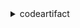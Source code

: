 <details>

<summary>
codeartifact
</summary>

- <details><summary>associate-external-connection</summary>

  * --domain
  * --domain-owner
  * --repository
  * --external-connection
  * --cli-input-json
  * --cli-input-yaml
  * --generate-cli-skeleton


- <details><summary>copy-package-versions</summary>

  * --domain
  * --domain-owner
  * --source-repository
  * --destination-repository
  * --format
  * --namespace
  * --package
  * --versions
  * --version-revisions
  * --allow-overwrite
  * --no-allow-overwrite
  * --include-from-upstream
  * --no-include-from-upstream
  * --cli-input-json
  * --cli-input-yaml
  * --generate-cli-skeleton


- <details><summary>create-domain</summary>

  * --domain
  * --encryption-key
  * --tags
  * --cli-input-json
  * --cli-input-yaml
  * --generate-cli-skeleton


- <details><summary>create-repository</summary>

  * --domain
  * --domain-owner
  * --repository
  * --description
  * --upstreams
  * --tags
  * --cli-input-json
  * --cli-input-yaml
  * --generate-cli-skeleton


- <details><summary>delete-domain</summary>

  * --domain
  * --domain-owner
  * --cli-input-json
  * --cli-input-yaml
  * --generate-cli-skeleton


- <details><summary>delete-domain-permissions-policy</summary>

  * --domain
  * --domain-owner
  * --policy-revision
  * --cli-input-json
  * --cli-input-yaml
  * --generate-cli-skeleton


- <details><summary>delete-package-versions</summary>

  * --domain
  * --domain-owner
  * --repository
  * --format
  * --namespace
  * --package
  * --versions
  * --expected-status
  * --cli-input-json
  * --cli-input-yaml
  * --generate-cli-skeleton


- <details><summary>delete-repository</summary>

  * --domain
  * --domain-owner
  * --repository
  * --cli-input-json
  * --cli-input-yaml
  * --generate-cli-skeleton


- <details><summary>delete-repository-permissions-policy</summary>

  * --domain
  * --domain-owner
  * --repository
  * --policy-revision
  * --cli-input-json
  * --cli-input-yaml
  * --generate-cli-skeleton


- <details><summary>describe-domain</summary>

  * --domain
  * --domain-owner
  * --cli-input-json
  * --cli-input-yaml
  * --generate-cli-skeleton


- <details><summary>describe-package-version</summary>

  * --domain
  * --domain-owner
  * --repository
  * --format
  * --namespace
  * --package
  * --package-version
  * --cli-input-json
  * --cli-input-yaml
  * --generate-cli-skeleton


- <details><summary>describe-repository</summary>

  * --domain
  * --domain-owner
  * --repository
  * --cli-input-json
  * --cli-input-yaml
  * --generate-cli-skeleton


- <details><summary>disassociate-external-connection</summary>

  * --domain
  * --domain-owner
  * --repository
  * --external-connection
  * --cli-input-json
  * --cli-input-yaml
  * --generate-cli-skeleton


- <details><summary>dispose-package-versions</summary>

  * --domain
  * --domain-owner
  * --repository
  * --format
  * --namespace
  * --package
  * --versions
  * --version-revisions
  * --expected-status
  * --cli-input-json
  * --cli-input-yaml
  * --generate-cli-skeleton


- <details><summary>get-authorization-token</summary>

  * --domain
  * --domain-owner
  * --duration-seconds
  * --cli-input-json
  * --cli-input-yaml
  * --generate-cli-skeleton


- <details><summary>get-domain-permissions-policy</summary>

  * --domain
  * --domain-owner
  * --cli-input-json
  * --cli-input-yaml
  * --generate-cli-skeleton


- <details><summary>get-package-version-asset</summary>

  * --domain
  * --domain-owner
  * --repository
  * --format
  * --namespace
  * --package
  * --package-version
  * --asset
  * --package-version-revision


- <details><summary>get-package-version-readme</summary>

  * --domain
  * --domain-owner
  * --repository
  * --format
  * --namespace
  * --package
  * --package-version
  * --cli-input-json
  * --cli-input-yaml
  * --generate-cli-skeleton


- <details><summary>get-repository-endpoint</summary>

  * --domain
  * --domain-owner
  * --repository
  * --format
  * --cli-input-json
  * --cli-input-yaml
  * --generate-cli-skeleton


- <details><summary>get-repository-permissions-policy</summary>

  * --domain
  * --domain-owner
  * --repository
  * --cli-input-json
  * --cli-input-yaml
  * --generate-cli-skeleton


- <details><summary>help</summary>

  * 


- <details><summary>list-domains</summary>

  * --cli-input-json
  * --cli-input-yaml
  * --starting-token
  * --page-size
  * --max-items
  * --generate-cli-skeleton


- <details><summary>list-packages</summary>

  * --domain
  * --domain-owner
  * --repository
  * --format
  * --namespace
  * --package-prefix
  * --cli-input-json
  * --cli-input-yaml
  * --starting-token
  * --page-size
  * --max-items
  * --generate-cli-skeleton


- <details><summary>list-package-version-assets</summary>

  * --domain
  * --domain-owner
  * --repository
  * --format
  * --namespace
  * --package
  * --package-version
  * --cli-input-json
  * --cli-input-yaml
  * --starting-token
  * --page-size
  * --max-items
  * --generate-cli-skeleton


- <details><summary>list-package-version-dependencies</summary>

  * --domain
  * --domain-owner
  * --repository
  * --format
  * --namespace
  * --package
  * --package-version
  * --next-token
  * --cli-input-json
  * --cli-input-yaml
  * --generate-cli-skeleton


- <details><summary>list-package-versions</summary>

  * --domain
  * --domain-owner
  * --repository
  * --format
  * --namespace
  * --package
  * --status
  * --sort-by
  * --cli-input-json
  * --cli-input-yaml
  * --starting-token
  * --page-size
  * --max-items
  * --generate-cli-skeleton


- <details><summary>list-repositories</summary>

  * --repository-prefix
  * --cli-input-json
  * --cli-input-yaml
  * --starting-token
  * --page-size
  * --max-items
  * --generate-cli-skeleton


- <details><summary>list-repositories-in-domain</summary>

  * --domain
  * --domain-owner
  * --administrator-account
  * --repository-prefix
  * --cli-input-json
  * --cli-input-yaml
  * --starting-token
  * --page-size
  * --max-items
  * --generate-cli-skeleton


- <details><summary>list-tags-for-resource</summary>

  * --resource-arn
  * --cli-input-json
  * --cli-input-yaml
  * --generate-cli-skeleton


- <details><summary>login</summary>

  * --tool
  * --domain
  * --domain-owner
  * --namespace
  * --duration-seconds
  * --repository
  * --dry-run


- <details><summary>put-domain-permissions-policy</summary>

  * --domain
  * --domain-owner
  * --policy-revision
  * --policy-document
  * --cli-input-json
  * --cli-input-yaml
  * --generate-cli-skeleton


- <details><summary>put-repository-permissions-policy</summary>

  * --domain
  * --domain-owner
  * --repository
  * --policy-revision
  * --policy-document
  * --cli-input-json
  * --cli-input-yaml
  * --generate-cli-skeleton


- <details><summary>tag-resource</summary>

  * --resource-arn
  * --tags
  * --cli-input-json
  * --cli-input-yaml
  * --generate-cli-skeleton


- <details><summary>untag-resource</summary>

  * --resource-arn
  * --tag-keys
  * --cli-input-json
  * --cli-input-yaml
  * --generate-cli-skeleton


- <details><summary>update-package-versions-status</summary>

  * --domain
  * --domain-owner
  * --repository
  * --format
  * --namespace
  * --package
  * --versions
  * --version-revisions
  * --expected-status
  * --target-status
  * --cli-input-json
  * --cli-input-yaml
  * --generate-cli-skeleton


- <details><summary>update-repository</summary>

  * --domain
  * --domain-owner
  * --repository
  * --description
  * --upstreams
  * --cli-input-json
  * --cli-input-yaml
  * --generate-cli-skeleton


</details>

